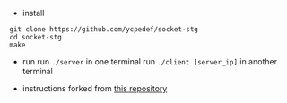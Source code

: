 * install
```shell
git clone https://github.com/ycpedef/socket-stg
cd socket-stg
make
```
* run
  run `./server` in one terminal
  run `./client [server_ip]` in another terminal

* instructions
  forked from [this repository](https://github.com/18atumnYoujin/socket-based-naive-game)

